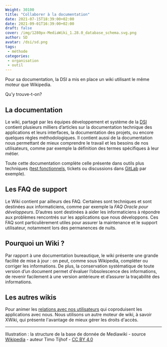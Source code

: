 ```yaml
---
Weight: 30100
title: "Collaborer à la documentation"
date: 2021-07-15T18:39:00+02:00
date: 2021-09-01T16:39:00+02:00
draft: false
cover: /img/1280px-MediaWiki_1.28.0_database_schema.svg.png
author: SD
avatar: /dsi/sd.png
tags:
 - méthode
categories:
 - organisation
 - outil
---
```

Pour sa documentation, la DSI a mis en place un wiki utilisant le même moteur que
Wikipedia.

Qu’y trouve-t-on?
<!--more-->

La documentation
----------------

Le wiki, partagé par les équipes développement et système de la 
[DSI](../dsi) contient plusieurs milliers d’articles sur la documentation
technique des
applications et leurs interfaces, la documentation des projets, ou encore
quelques règles méthodologiques. Il contient aussi de la documentation nous
permettant de mieux comprendre le travail et les besoins de nos utilisateurs,
comme par exemple la définition des termes spécifiques à leur métier.

Toute cette documentation complète celle présente dans outils plus techniques
([test fonctionnels](/posts/tdd/), tickets ou discussions dans
[GitLab](/posts/gitlab/) par exemple).

Les FAQ de support
------------------

Le Wiki contient par ailleurs des FAQ. Certaines sont techniques et sont
destinées aux informaticiens, comme par exemple la 
_FAQ Oracle pour développeurs_. D’autres sont destinées à aider les
informaticiens à répondre aux problèmes rencontrés sur les applications que
nous développons. Ces FAQ sont particulièrement utiles pour assurer la
maintenance et le support utilisateur, notamment lors des permanences de nuits.

Pourquoi un Wiki ?
------------------

Par rapport à une documentation bureautique, le wiki présente une grande
facilité de mise à jour : on peut, comme sous Wikipedia, compléter ou corriger
les informations. De plus, la conservation systématique de toute version
d’un document permet d'évaluer l’obsolescence des informations, de revenir
facilement à une version antérieure et d’assurer la traçabilité des
informations.

Les autres wikis
----------------

Pour animer les [relations avec nos utilisateurs](/posts/coproduction/) qui
coproduisent les applications avec nous. Nous utilisons un autre moteur de
wiki, à savoir XWiki, qui présente l'avantage de mieux gérer les droits
d'accès.

---
Illustration : la structure de la base de donnée de Mediawiki - source
[Wikipedia](https://upload.wikimedia.org/wikipedia/commons/9/94/MediaWiki_1.28.0_database_schema.svg) - auteur Timo Tijhof - [CC BY 4.0](https://creativecommons.org/licenses/by/4.0/)